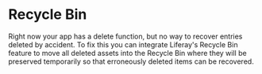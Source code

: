 # Recycle Bin [](id=recycle-bin)

Right now your app has a delete function, but no way to recover entries deleted 
by accident. To fix this you can integrate Liferay's Recycle Bin feature to 
move all deleted assets into the Recycle Bin where they will be preserved
temporarily so that erroneously deleted items can be recovered.



